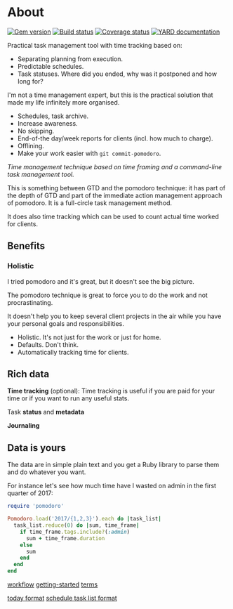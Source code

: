 # About

[![Gem version][GV img]][Gem version]
[![Build status][BS img]][Build status]
[![Coverage status][CS img]][Coverage status]
[![YARD documentation][YD img]][YARD documentation]

Practical task management tool with time tracking based on:
- Separating planning from execution.
- Predictable schedules.
- Task statuses. Where did you ended, why was it postponed and how long for?

I'm not a time management expert, but this is the practical solution that made my life infinitely more organised.

- Schedules, task archive.
- Increase awareness.
- No skipping.
- End-of-the day/week reports for clients (incl. how much to charge).
- Offlining.
- Make your work easier with `git commit-pomodoro`.


_Time management technique based on time framing and a command-line task management tool._

This is something between GTD and the pomodoro technique: it has part of the depth of GTD and part of the immediate action management approach of pomodoro. It is a full-circle task management method.

It does also time tracking which can be used to count actual time worked for clients.

## Benefits

### Holistic

I tried pomodoro and it's great, but it doesn't see the big picture.

The pomodoro technique is great to force you to do the work and not procrastinating.

It doesn't help you to keep several client projects in the air while you have your
personal goals and responsibilities.

- Holistic. It's not just for the work or just for home.
- Defaults. Don't think.
- Automatically tracking time for clients.

## Rich data

**Time tracking** (optional): Time tracking is useful if you are paid for your time or if you want to run any useful stats.

Task **status** and **metadata**

**Journaling**

## Data is yours

The data are in simple plain text and you get a Ruby library to parse them and do whatever you want.

For instance let's see how much time have I wasted on admin in the first quarter of 2017:

```ruby
require 'pomodoro'

Pomodoro.load('2017/{1,2,3}').each do |task_list|
  task_list.reduce(0) do |sum, time_frame|
    if time_frame.tags.include?(:admin)
      sum + time_frame.duration
    else
      sum
    end
  end
end
```

[workflow](https://github.com/botanicus/pomodoro/blob/master/doc/workflow.md)
[getting-started](https://github.com/botanicus/pomodoro/blob/master/doc/getting-started.md)
[terms](https://github.com/botanicus/pomodoro/blob/master/doc/terms.md)

[today format](https://github.com/botanicus/pomodoro/blob/master/doc/formats/today.md)
[schedule task list format](https://github.com/botanicus/pomodoro/blob/master/doc/formats/scheduled.md)


[Gem version]: https://rubygems.org/gems/pomodoro
[Build status]: https://travis-ci.org/botanicus/pomodoro
[Coverage status]: https://coveralls.io/github/botanicus/pomodoro
[YARD documentation]: http://www.rubydoc.info/github/botanicus/pomodoro/master

[GV img]: https://badge.fury.io/rb/pomodoro.svg
[BS img]: https://travis-ci.org/botanicus/pomodoro.svg?branch=master
[CS img]: https://img.shields.io/coveralls/botanicus/pomodoro.svg
[YD img]: http://img.shields.io/badge/yard-docs-blue.svg
